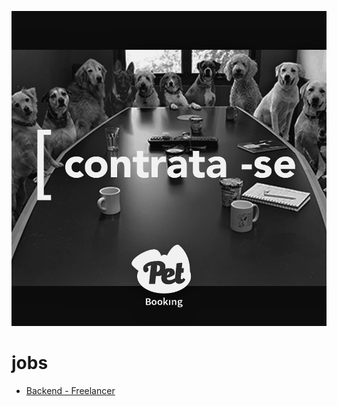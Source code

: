 ![alt text](https://github.com/PetBookingBrasil/jobs/blob/master/contratase.png "Pet Booking contrata!")

# jobs

* [Backend - Freelancer](/backend.md)